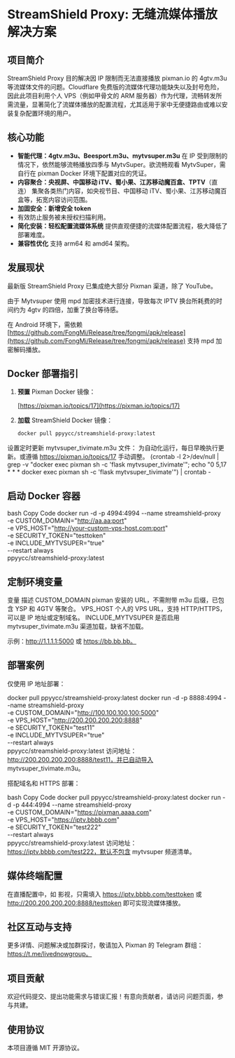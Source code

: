 # StreamShield Proxy: 无缝流媒体播放解决方案

## 项目简介

StreamShield Proxy 目的解决因 IP 限制而无法直接播放 pixman.io 的 4gtv.m3u 等流媒体文件的问题。Cloudflare 免费版的流媒体代理功能缺失以及封号危险，因此此项目利用个人 VPS（例如甲骨文的 ARM 服务器）作为代理，流畅转发所需流量，显著简化了流媒体播放的配置流程，尤其适用于家中无便捷路由或难以安装复杂配置环境的用户。

## 核心功能

- **智能代理：4gtv.m3u、Beesport.m3u、mytvsuper.m3u**
  在 IP 受到限制的情况下，依然能够流畅播放四季与 MytvSuper。欲流畅观看 MytvSuper，需自行在 pixman Docker 环境下配置对应的凭证。
- **内容聚合：央视屏、中国移动 iTV、蜀小果、江苏移动魔百盒、TPTV**（直连）
  集聚各类热门内容，如央视节目、中国移动 iTV、蜀小果、江苏移动魔百盒等，拓宽内容访问范围。
- **加固安全：新增安全 token**
- 有效防止服务被未授权扫描利用。
- **简化安装：轻松配置流媒体系统**
  提供直观便捷的流媒体配置流程，极大降低了部署难度。
- **兼容性优化**
  支持 arm64 和 amd64 架构。

## 发展现状

最新版 StreamShield Proxy 已集成绝大部分 Pixman 渠道，除了 YouTube。

由于 Mytvsuper 使用 mpd 加密技术进行连接，导致每次 IPTV 换台所耗费的时间约为 4gtv 的四倍，加重了换台等待感。

在 Android 环境下，需依赖 [https://github.com/FongMi/Release/tree/fongmi/apk/release](https://github.com/FongMi/Release/tree/fongmi/apk/release) 支持 mpd 加密解码播放。

## Docker 部署指引

1. **预置** Pixman Docker 镜像：

   [https://pixman.io/topics/17](https://pixman.io/topics/17)

2. **加载** StreamShield Docker 镜像：

   ```bash
   docker pull ppyycc/streamshield-proxy:latest

设置定时更新 mytvsuper_tivimate.m3u 文件：
为自动化运行，每日早晚执行更新。或遵循 https://pixman.io/topics/17 手动调整。
(crontab -l 2&gt;/dev/null | grep -v "docker exec pixman sh -c 'flask mytvsuper_tivimate'"; echo "0 5,17 * * * docker exec pixman sh -c 'flask mytvsuper_tivimate'") | crontab -



## 启动 Docker 容器

bash
Copy Code
docker run -d -p 4994:4994 --name streamshield-proxy \
-e CUSTOM_DOMAIN="http://aa.aa:port" \
-e VPS_HOST="http://your-custom-vps-host.com:port" \
-e SECURITY_TOKEN="testtoken" \
-e INCLUDE_MYTVSUPER="true" \
--restart always \
ppyycc/streamshield-proxy:latest

## 定制环境变量

变量	描述
CUSTOM_DOMAIN	pixman 安装的 URL，不需附带 m3u 后缀，已包含 YSP 和 4GTV 等聚合。
VPS_HOST	个人的 VPS URL，支持 HTTP/HTTPS，可以是 IP 地址或定制域名。
INCLUDE_MYTVSUPER	是否启用 mytvsuper_tivimate.m3u 渠道加载，缺省不加载。

示例：http://1.1.1.1:5000 或 https://bb.bb.bb。


## 部署案例

仅使用 IP 地址部署：


docker pull ppyycc/streamshield-proxy:latest
docker run -d -p 8888:4994 --name streamshield-proxy \
-e CUSTOM_DOMAIN="http://100.100.100.100:5000" \
-e VPS_HOST="http://200.200.200.200:8888" \
-e SECURITY_TOKEN="test11" \
-e INCLUDE_MYTVSUPER="true" \
--restart always \
ppyycc/streamshield-proxy:latest
访问地址：http://200.200.200.200:8888/test11，并已自动导入 mytvsuper_tivimate.m3u。


搭配域名和 HTTPS 部署：

bash
Copy Code
docker pull ppyycc/streamshield-proxy:latest
docker run -d -p 444:4994 --name streamshield-proxy \
-e CUSTOM_DOMAIN="https://pixman.aaaa.com" \
-e VPS_HOST="https://iptv.bbbb.com" \
-e SECURITY_TOKEN="test222" \
--restart always \
ppyycc/streamshield-proxy:latest
访问地址：https://iptv.bbbb.com/test222，默认不包含 mytvsuper 频道清单。


## 媒体终端配置

在直播配置中，如 影视，只需填入 https://iptv.bbbb.com/testtoken 或 http://200.200.200.200:8888/testtoken 即可实现流媒体播放。


## 社区互动与支持

更多详情、问题解决或加群探讨，敬请加入 Pixman 的 Telegram 群组：https://t.me/livednowgroup。


## 项目贡献

欢迎代码提交、提出功能需求与错误汇报！有意向贡献者，请访问 问题页面，参与共建。


## 使用协议

本项目遵循 MIT 开源协议。
```
